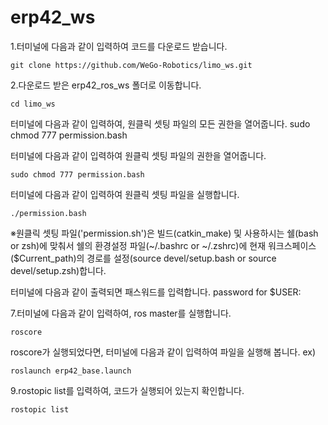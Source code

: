 # erp42_ws

1.터미널에 다음과 같이 입력하여 코드를 다운로드 받습니다.

```git clone https://github.com/WeGo-Robotics/limo_ws.git```

2.다운로드 받은 erp42_ros_ws 폴더로 이동합니다.

```
cd limo_ws
```

터미널에 다음과 같이 입력하여, 원클릭 셋팅 파일의 모든 권한을 열어줍니다. sudo chmod 777 permission.bash

터미널에 다음과 같이 입력하여 원클릭 셋팅 파일의 권한을 열어줍니다.

```
sudo chmod 777 permission.bash
```

터미널에 다음과 같이 입력하여 원클릭 셋팅 파일을 실행합니다.
```
./permission.bash
```

※원클릭 셋팅 파일('permission.sh')은 빌드(catkin_make) 및 사용하시는 쉘(bash or zsh)에 맞춰서 쉘의 환경설정 파일(~/.bashrc or ~/.zshrc)에 현재 워크스페이스($Current_path)의 경로를 설정(source devel/setup.bash or source devel/setup.zsh)합니다.

터미널에 다음과 같이 출력되면 패스워드를 입력합니다.
password for $USER:

7.터미널에 다음과 같이 입력하여, ros master를 실행합니다.

```
roscore
```

roscore가 실행되었다면, 터미널에 다음과 같이 입력하여 파일을 실행해 봅니다.
ex)

```
roslaunch erp42_base.launch
```

9.rostopic list를 입력하여, 코드가 실행되어 있는지 확인합니다.

```
rostopic list
```
